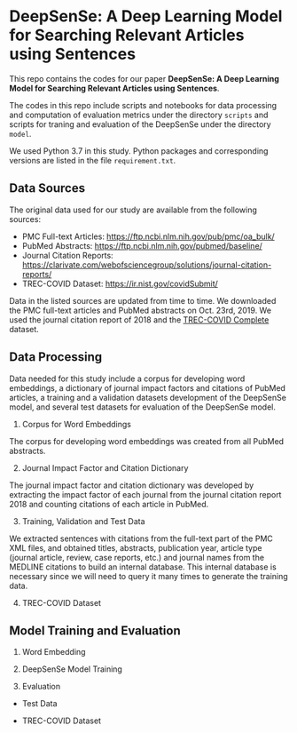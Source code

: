 # DeepSenSe: A Deep Learning Model for Searching Relevant Articles using Sentences

This repo contains the codes for our paper **DeepSenSe: A Deep Learning Model for Searching Relevant Articles using Sentences**.

The codes in this repo include scripts and notebooks for data processing and computation of evaluation metrics under the directory `scripts` and scripts for traning and evaluation of the DeepSenSe under the directory `model`.

We used Python 3.7 in this study. Python packages and corresponding versions are listed in the file `requirement.txt`.

## Data Sources

The original data used for our study are available from the following sources:

- PMC Full-text Articles: https://ftp.ncbi.nlm.nih.gov/pub/pmc/oa_bulk/
- PubMed Abstracts: https://ftp.ncbi.nlm.nih.gov/pubmed/baseline/
- Journal Citation Reports: https://clarivate.com/webofsciencegroup/solutions/journal-citation-reports/
- TREC-COVID Dataset: https://ir.nist.gov/covidSubmit/

Data in the listed sources are updated from time to time. We downloaded the PMC full-text articles and PubMed abstracts on Oct. 23rd, 2019. We used the journal citation report of 2018 and the [TREC-COVID Complete](https://ir.nist.gov/covidSubmit/data.html) dataset.  


## Data Processing

Data needed for this study include a corpus for developing word embeddings, a dictionary of journal impact factors and citations of PubMed articles, a training and a validation datasets development of the DeepSenSe model, and several test datasets for evaluation of the DeepSenSe model.


1. Corpus for Word Embeddings

The corpus for developing word embeddings was created from all PubMed abstracts.


2. Journal Impact Factor and Citation Dictionary

The journal impact factor and citation dictionary was developed by extracting the impact factor of each journal from the journal citation report 2018 and counting citations of each article in PubMed.


3. Training, Validation and Test Data

We extracted sentences with citations from the full-text part of the PMC XML files,
and obtained titles, abstracts, publication year, article type (journal
article, review, case reports, etc.) and journal names from the
MEDLINE citations to build an internal database. This internal
database is necessary since we will need to query it many times to
generate the training data.




4. TREC-COVID Dataset




## Model Training and Evaluation

1. Word Embedding


2. DeepSenSe Model Training


3. Evaluation
   
- Test Data


- TREC-COVID Dataset